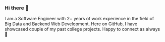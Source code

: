 ### Hi there 👋

I am a Software Engineer with 2+ years of work experience in the field of Big Data and Backend Web Development. Here on GitHub, I have showcased couple of my past college projects. Happy to connect as always 👐
<!--
**ronakumar97/ronakumar97** is a ✨ _special_ ✨ repository because its `README.md` (this file) appears on your GitHub profile.

Here are some ideas to get you started:

- 🔭 I’m currently working on ...
- 🌱 I’m currently learning ...
- 👯 I’m looking to collaborate on ...
- 🤔 I’m looking for help with ...
- 💬 Ask me about ...
- 📫 How to reach me: ...
- 😄 Pronouns: ...
- ⚡ Fun fact: ...
-->
